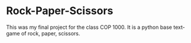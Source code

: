 # Rock-Paper-Scissors
This was my final project for the class COP 1000.
It is a python base text-game of rock, paper, scissors.
